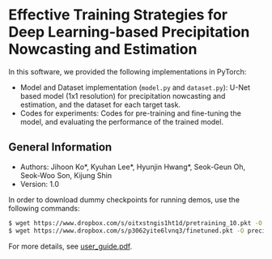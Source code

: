 # Effective Training Strategies for Deep Learning-based Precipitation Nowcasting and Estimation

In this software, we provided the following implementations in PyTorch:
- Model and Dataset implementation (`model.py` and `dataset.py`): U-Net based model (1x1 resolution) for precipitation nowcasting and estimation, and the dataset for each target task. 
- Codes for experiments: Codes for pre-training and fine-tuning the model, and evaluating the performance of the trained model.

## General Information
- Authors: Jihoon Ko*, Kyuhan Lee*, Hyunjin Hwang*, Seok-Geun Oh, Seok-Woo Son, Kijung Shin
- Version: 1.0

In order to download dummy checkpoints for running demos, use the following commands:

```bash
$ wget https://www.dropbox.com/s/oitxstngis1ht1d/pretraining_10.pkt -O precipitation\ nowcasting/checkpoints/pretraining_10.pkt
$ wget https://www.dropbox.com/s/p3062yite6lvnq3/finetuned.pkt -O precipitation\ nowcasting/example_checkpoints/finetuned.pkt
```

For more details, see [user_guide.pdf](https://github.com/jihoonko/precipitation-nowcasting/blob/master/user_guide.pdf).
